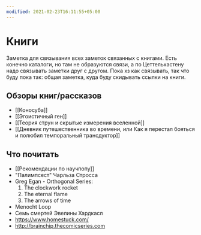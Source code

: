```yaml
---
modified: 2021-02-23T16:11:55+05:00
---
```


# Книги

Заметка для связывания всех заметок связанных с книгами. Есть конечно каталоги, но там не образуются связи, а по Цеттелькастену надо связывать заметки друг с другом. Пока хз как связывать, так что буду пока так: общая заметка, куда буду скидывать ссылки на книги.

## Обзоры книг/рассказов

- [[Коносуба]]
- [[Эгоистичный ген]]
- [[Теория струн и скрытые измерения вселенной]]
- [[Дневник путешественника во времени, или Как я перестал бояться и полюбил темпоральный трансдуктор]]

## Что почитать

- [[Рекомендации по научпопу]]
- "Палимпсест" Чарльза Стросса
- Greg Egan - Orthogonal Series:
  1. The clockwork rocket
  2. The eternal flame
  3. The arrows of time
 - Menocht Loop
 - Семь смертей Эвелины Хардкасл
 - https://www.homestuck.com/
 - http://brainchip.thecomicseries.com